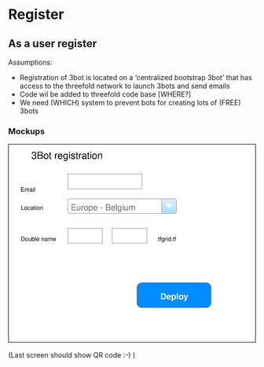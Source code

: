 # Register


## As a user register

Assumptions:
* Registration of 3bot is located on a ‘centralized bootstrap 3bot’ that has access to the threefold network to launch 3bots and send emails
* Code wil be added to threefold code base [WHERE?]
* We need  (WHICH) system to prevent bots for creating lots of (FREE) 3bots

### Mockups

![Register mockups](./images/register.svg)

(Last screen should show QR code :-) )

